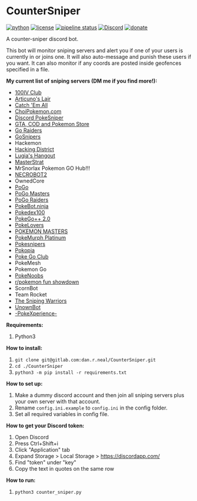 # CounterSniper

[![python](https://img.shields.io/badge/Python-3.6-blue.svg)]() [![license](https://img.shields.io/github/license/mashape/apistatus.svg)](https://img.shields.io/gitlab/license/dan.r.neal/countersniper) [![pipeline status](https://gitlab.com/dan.r.neal/CounterSniper/badges/master/pipeline.svg)](https://gitlab.com/dan.r.neal/observe_and_report/commits/master) [![Discord](https://img.shields.io/discord/314040044052545538.svg)](https://discordapp.com/channels/314040044052545538/314040595456983040) [![donate](https://img.shields.io/badge/Donate-PayPal-blue.svg)](https://paypal.me/dneal12)

A counter-sniper discord bot.

This bot will monitor sniping servers and alert you if one of your users is currently in or joins one.  It will also auto-message and punish these users if you want.  It can also monitor if any coords are posted inside geofences specified in a file.

**My current list of sniping servers (DM me if you find more!):**

* [100IV Club](https://discord.gg/100ivclub)
* [Articuno's Lair](http://discord.gg/KMqMN23)
* [Catch 'Em All](https://discord.gg/mAz9dQT)
* [ChoiPokemon.com](https://discord.gg/ZJvBm7p)
* [Discord PokeSniper](https://discord.gg/eZJZDE7)
* [GTA, COD and Pokemon Store](https://discord.gg/V56p2KP)
* [Go Raiders](https://discord.gg/DWcUUSw)
* [GoSnipers](https://discord.gg/8DyNkJU)
* Hackemon
* [Hacking District](https://discord.gg/HSj2Nay)
* [Lugia's Hangout](https://discord.gg/zwCDETd)
* [MasterStrat](https://discord.gg/SXzpbf6)
* MrSnorlax Pokemon GO Hub!!!
* [NECROBOT2](https://discord.gg/7FWyWVp)
* OwnedCore
* [PoGo](https://discord.gg/HhY8FG2)
* [PoGo Masters](https://discord.gg/MuVvM3w)
* [PoGo Raiders](https://discord.gg/REzpZkY)
* [PokeBot.ninja](https://discord.gg/xy9sVtu)
* [Pokedex100](https://discord.gg/wqdccyS)
* [PokeGo++ 2.0](http://discord.gg/u7RBPbC)
* [PokeLovers](https://discord.gg/x3HNmv8)
* [POKEMON MASTERS](https://discord.gg/NXjMeZu)
* [PokeMurph Platinum](https://discord.gg/Qxz7fhx)
* [Pokesnipers](http://discord.gg/pokesnipers)
* [Pokopia](https://discord.gg/rk24t3f)
* [Poke Go Club](https://discord.gg/va5NXwn)
* PokeMesh
* Pokemon Go
* [PokeNoobs](https://discord.gg/HeqAtNy)
* [r/pokemon fun showdown](https://discord.gg/NwZwxtf)
* ScornBot
* Team Rocket
* [The Sniping Warriors](http://discord.gg/wTapaS9)
* [UnownBot](https://discord.gg/unown)
* [-PokeXperience-](https://discord.gg/d68KhPK)

**Requirements:**

1. Python3

**How to install:**

1. `git clone git@gitlab.com:dan.r.neal/CounterSniper.git`
2. `cd ./CounterSniper`
3. `python3 -m pip install -r requirements.txt`

**How to set up:**

1. Make a dummy discord account and then join all sniping servers plus your own server with that account.
2. Rename `config.ini.example` to `config.ini` in the config folder.
3. Set all required variables in config file.

**How to get your Discord token:**

1. Open Discord
2. Press Ctrl+Shift+i
3. Click "Application" tab
4. Expand Storage > Local Storage > https://discordapp.com/
5. Find "token" under "key"
6. Copy the text in quotes on the same row

**How to run:**

1. `python3 counter_sniper.py`
